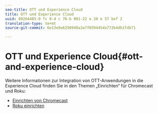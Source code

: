 ```yaml
---
seo-title: OTT und Experience Cloud
title: OTT und Experience Cloud
uuid: 89264403-0 fc 8-4 c 76-b 001-22 e 20 e 57 bef 2
translation-type: tm+mt
source-git-commit: 6e13e9a6250949a3a7f059445da772b4db1fdb71

---
```



# OTT und Experience Cloud{#ott-and-experience-cloud}

Weitere Informationen zur Integration von OTT-Anwendungen in die Experience Cloud finden Sie in den Themen „Einrichten“ für Chromecast und Roku:

* [Einrichten von Chromecast](../../sdk-implement/setup/set-up-chromecast.md)
* [Roku einrichten](../../sdk-implement/setup/set-up-roku.md)

